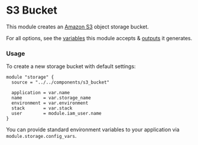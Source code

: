 # S3 Bucket

This module creates an [Amazon S3](https://aws.amazon.com/s3/) object storage bucket.

For all options, see the [variables](https://github.com/DoSomething/infrastructure/blob/main/components/s3_bucket/variables.tf) this module accepts & [outputs](https://github.com/DoSomething/infrastructure/blob/main/components/s3_bucket/outputs.tf) it generates.

### Usage

To create a new storage bucket with default settings:

```hcl
module "storage" {
  source = "../../components/s3_bucket"

  application = var.name
  name        = var.storage_name
  environment = var.environment
  stack       = var.stack 
  user        = module.iam_user.name
}
```

You can provide standard environment variables to your application via `module.storage.config_vars`.